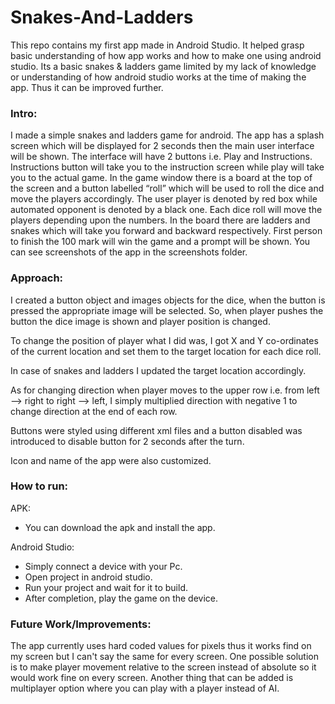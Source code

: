 # Snakes-And-Ladders

This repo contains my first app made in Android Studio. It helped grasp basic understanding of how app works and how to make one using android studio. Its a basic snakes & ladders game limited by my lack of knowledge or understanding of how android studio works at the time of making the app. Thus it can be improved further.

### Intro:

I made a simple snakes and ladders game for android. The app has a splash screen which will be displayed for 2 seconds then the main user interface will be shown. The interface will have 2 buttons i.e. Play and Instructions. Instructions button will take you to the instruction screen while play will take you to the actual game. In the game window there is a board at the top of the screen and a button labelled “roll” which will be used to roll the dice and move the players accordingly. The user player is denoted by red box while automated opponent is denoted by a black one. Each dice roll will move the players depending upon the numbers. In the board there are ladders and snakes which will take you forward and backward respectively. First person to finish the 100 mark will win the game and a prompt will be shown. You can see screenshots of the app in the screenshots folder.

### Approach:
I created a button object and images objects for the dice, when the button is pressed the appropriate image will be selected. So, when player pushes the button the dice image is shown and player position is changed.

To change the position of player what I did was, I got X and Y co-ordinates of the current location and set them to the target location for each dice roll.

In case of snakes and ladders I updated the target location accordingly.

As for changing direction when player moves to the upper row i.e. from left --> right to right --> left, I simply multiplied direction with negative 1 to change direction at the end of each row.

Buttons were styled using different xml files and a button disabled was introduced to disable button for 2 seconds after the turn.

Icon and name of the app were also customized.

### How to run:

APK:
* You can download the apk and install the app.

Android Studio:
*  Simply connect a device with your Pc.
* Open project in android studio.
* Run your project and wait for it to build.
* After completion, play the game on the device.

### Future Work/Improvements:
The app currently uses hard coded values for pixels thus it works find on my screen but I can't say the same for every screen. One possible solution is to make player movement relative to the screen instead of absolute so it would work fine on every screen. Another thing that can be added is multiplayer option where you can play with a player instead of AI.
